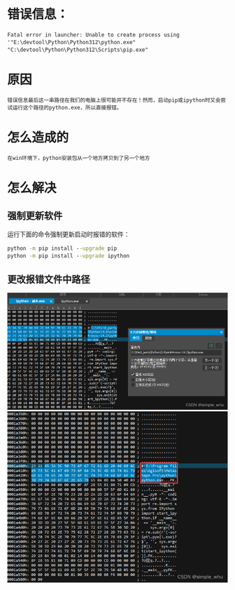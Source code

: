 # 错误信息：
`Fatal error in launcher: Unable to create process using '"E:\devtool\Python\Python312\python.exe"  "C:\devtool\Python\Python312\Scripts\pip.exe"`
# 原因
`错误信息最后这一串路径在我们的电脑上很可能并不存在！然而，启动pip或ipython时又会尝试运行这个路径的python.exe，所以直接报错。`

# 怎么造成的
`在win环境下，python安装包从一个地方拷贝到了另一个地方`

# 怎么解决

## 强制更新软件
运行下面的命令强制更新启动时报错的软件：

```cmd
python -m pip install --upgrade pip
python -m pip install --upgrade ipython
```

## 更改报错文件中路径
![](../photo/Pasted%20image%2020240714150354.png)
![](../photo/Pasted%20image%2020240714150406.png)

